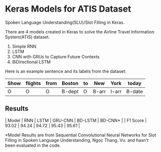 # Keras Models for ATIS Dataset
Spoken Language Understanding(SLU)/Slot Filling in Keras. 

There are 4 models created in Keras to solve the Airline Travel Information System(ATIS) dataset.

1. Simple RNN  
2. LSTM
3. CNN with GRUs to Capture Future Contexts
4. BiDirectional LSTM

Here is an example sentence and its labels from the dataset:

  Show   | flights | from |   Boston | to |  New | York|    today
  ---   | --- | --- |   --- | --- |  --- | ---|    ---
 O | O | O |B-dept | O|B-arr|I-arr|B-date


## Results

| Model   | RNN | LSTM |   GRU-CNN | BD-LSTM |   BD-CNN* |
| F1 Score   | 93.02 | 94.24 |   94.72 | 95.43 |   95.61 |

*Model Results are from Sequential Convolutional Neural Networks for Slot Filling in Spoken Language Understanding, Ngoc Thang. Vu. and hasn't been evaluated in the code. 





